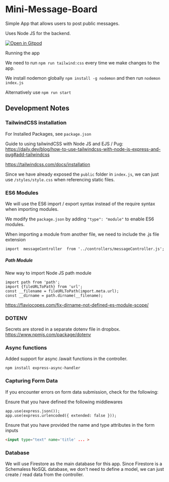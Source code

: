 # Mini-Message-Board
Simple App that allows users to post public messages. 

Uses Node JS for the backend. 

[![Open in Gitpod](https://gitpod.io/button/open-in-gitpod.svg)](https://gitpod.io/#github.com/yxuan1996/Mini-Message-Board)

Running the app

We need to run `npm run tailwind:css` every time we make changes to the app.

We install nodemon globally `npm install -g nodemon` and then run `nodemon index.js`

Alternatively use `npm run start`

## Development Notes

### TailwindCSS installation

For Installed Packages, see `package.json`

Guide to using tailwindCSS with Node JS and EJS / Pug: https://daily.dev/blog/how-to-use-tailwindcss-with-node-js-express-and-pug#add-tailwindcss

https://tailwindcss.com/docs/installation 

Since we have already exposed the `public` folder in `index.js`, we can just use `/styles/style.css` when referencing static files.

### ES6 Modules
We will use the ES6 import / export syntax instead of the require syntax when importing modules. 

We modify the `package.json` by adding `"type": "module"` to enable ES6 modules.

When importing a module from another file, we need to include the .js file extension
```JS
import  messageController  from '../controllers/messageController.js';
```

##### Path Module
New way to import Node JS path module

```JS
import path from 'path';
import {fileURLToPath} from 'url';
const __filename = fileURLToPath(import.meta.url);
const __dirname = path.dirname(__filename);
```

https://flaviocopes.com/fix-dirname-not-defined-es-module-scope/

### DOTENV
Secrets are stored in a separate dotenv file in dropbox. 
https://www.npmjs.com/package/dotenv

### Async functions
Added support for async /await functions in the controller. 

```
npm install express-async-handler
```

### Capturing Form Data
If you encounter errors on form data submission, check for the following:

Ensure that you have defined the following middlewares
```JS
app.use(express.json());
app.use(express.urlencoded({ extended: false }));
```

Ensure that you have provided the name and type attributes in the form inputs
```HTML
<input type="text" name='title' ... >
```

### Database
We will use Firestore as the main database for this app. Since Firestore is a Schemaless NoSQL database, we don't need to define a model, we can just create / read data from the controller. 

